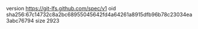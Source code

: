 version https://git-lfs.github.com/spec/v1
oid sha256:67c14732c8a2bc68955045642fd4a64261a8915dfb96b78c23034ea3abc76794
size 2923
